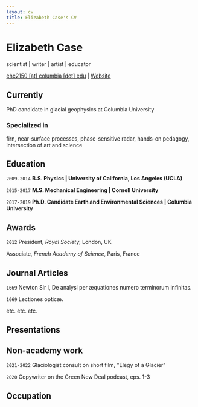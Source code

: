 ```yaml
---
layout: cv
title: Elizabeth Case's CV
---
```

# Elizabeth Case
scientist | writer | artist | educator

<div id="webaddress">
<a href="ehc2150@columbia.edu">ehc2150 [at] columbia [dot] edu</a>
| <a href="elizabethcase.github.io">Website</a>
</div>


## Currently

PhD candidate in glacial geophysics at Columbia University 

### Specialized in

firn, near-surface processes, phase-sensitive radar, hands-on pedagogy, intersection of art and science


## Education

`2009-2014`
__B.S. Physics | University of California, Los Angeles (UCLA)__

`2015-2017`
__M.S. Mechanical Engineering | Cornell University__

`2017-2019`
__Ph.D. Candidate Earth and Environmental Sciences | Columbia University__


## Awards

`2012`
President, *Royal Society*, London, UK

Associate, *French Academy of Science*, Paris, France


## Journal Articles

<!-- A list is also available [online](https://scholar.google.com/citations?user=5GiCed0AAAAJ&hl=en) -->

`1669`
Newton Sir I, De analysi per æquationes numero terminorum infinitas. 

`1669`
Lectiones opticæ.

etc. etc. etc.

## Presentations


## Non-academy work

`2021-2022`
Glaciologist consult on short film, "Elegy of a Glacier"

`2020`
Copywriter on the Green New Deal podcast, eps. 1-3


## Occupation


<!-- ### Footer

Last updated: February 2022 -->


